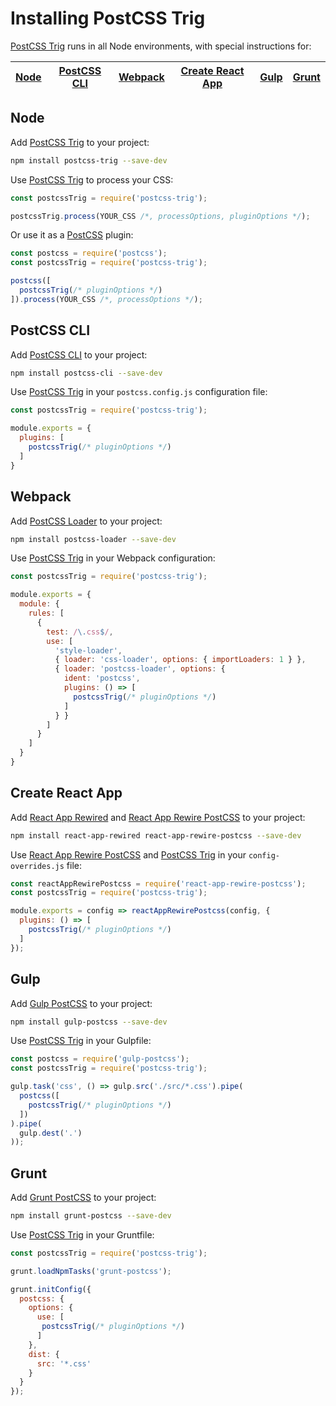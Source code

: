 # Installing PostCSS Trig

[PostCSS Trig] runs in all Node environments, with special instructions for:

| [Node](#node) | [PostCSS CLI](#postcss-cli) | [Webpack](#webpack) | [Create React App](#create-react-app) | [Gulp](#gulp) | [Grunt](#grunt) |
| --- | --- | --- | --- | --- | --- |

## Node

Add [PostCSS Trig] to your project:

```bash
npm install postcss-trig --save-dev
```

Use [PostCSS Trig] to process your CSS:

```js
const postcssTrig = require('postcss-trig');

postcssTrig.process(YOUR_CSS /*, processOptions, pluginOptions */);
```

Or use it as a [PostCSS] plugin:

```js
const postcss = require('postcss');
const postcssTrig = require('postcss-trig');

postcss([
  postcssTrig(/* pluginOptions */)
]).process(YOUR_CSS /*, processOptions */);
```

## PostCSS CLI

Add [PostCSS CLI] to your project:

```bash
npm install postcss-cli --save-dev
```

Use [PostCSS Trig] in your `postcss.config.js` configuration file:

```js
const postcssTrig = require('postcss-trig');

module.exports = {
  plugins: [
    postcssTrig(/* pluginOptions */)
  ]
}
```

## Webpack

Add [PostCSS Loader] to your project:

```bash
npm install postcss-loader --save-dev
```

Use [PostCSS Trig] in your Webpack configuration:

```js
const postcssTrig = require('postcss-trig');

module.exports = {
  module: {
    rules: [
      {
        test: /\.css$/,
        use: [
          'style-loader',
          { loader: 'css-loader', options: { importLoaders: 1 } },
          { loader: 'postcss-loader', options: {
            ident: 'postcss',
            plugins: () => [
              postcssTrig(/* pluginOptions */)
            ]
          } }
        ]
      }
    ]
  }
}
```

## Create React App

Add [React App Rewired] and [React App Rewire PostCSS] to your project:

```bash
npm install react-app-rewired react-app-rewire-postcss --save-dev
```

Use [React App Rewire PostCSS] and [PostCSS Trig] in your
`config-overrides.js` file:

```js
const reactAppRewirePostcss = require('react-app-rewire-postcss');
const postcssTrig = require('postcss-trig');

module.exports = config => reactAppRewirePostcss(config, {
  plugins: () => [
    postcssTrig(/* pluginOptions */)
  ]
});
```

## Gulp

Add [Gulp PostCSS] to your project:

```bash
npm install gulp-postcss --save-dev
```

Use [PostCSS Trig] in your Gulpfile:

```js
const postcss = require('gulp-postcss');
const postcssTrig = require('postcss-trig');

gulp.task('css', () => gulp.src('./src/*.css').pipe(
  postcss([
    postcssTrig(/* pluginOptions */)
  ])
).pipe(
  gulp.dest('.')
));
```

## Grunt

Add [Grunt PostCSS] to your project:

```bash
npm install grunt-postcss --save-dev
```

Use [PostCSS Trig] in your Gruntfile:

```js
const postcssTrig = require('postcss-trig');

grunt.loadNpmTasks('grunt-postcss');

grunt.initConfig({
  postcss: {
    options: {
      use: [
       postcssTrig(/* pluginOptions */)
      ]
    },
    dist: {
      src: '*.css'
    }
  }
});
```

[Gulp PostCSS]: https://github.com/postcss/gulp-postcss
[Grunt PostCSS]: https://github.com/nDmitry/grunt-postcss
[PostCSS]: https://github.com/postcss/postcss
[PostCSS CLI]: https://github.com/postcss/postcss-cli
[PostCSS Loader]: https://github.com/postcss/postcss-loader
[PostCSS Trig]: https://github.com/csstools/postcss-trig
[React App Rewire PostCSS]: https://github.com/csstools/react-app-rewire-postcss
[React App Rewired]: https://github.com/timarney/react-app-rewired
